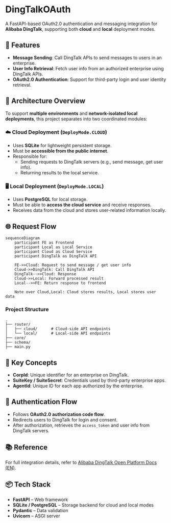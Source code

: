 # DingTalkOAuth

A FastAPI-based OAuth2.0 authentication and messaging integration for **Alibaba DingTalk**, supporting both **cloud** and **local** deployment modes.

## 🔧 Features

- **Message Sending**: Call DingTalk APIs to send messages to users in an enterprise.
- **User Info Retrieval**: Fetch user info from an authorized enterprise using DingTalk APIs.
- **OAuth2.0 Authentication**: Support for third-party login and user identity retrieval.

## 🧠 Architecture Overview

To support **multiple environments** and **network-isolated local deployments**, this project separates into two coordinated modules:

### ☁️ Cloud Deployment (`DeployMode.CLOUD`)

- Uses **SQLite** for lightweight persistent storage.
- Must be **accessible from the public internet**.
- Responsible for:
  - Sending requests to DingTalk servers (e.g., send message, get user info).
  - Returning results to the local service.

### 🖥️ Local Deployment (`DeployMode.LOCAL`)

- Uses **PostgreSQL** for local storage.
- Must be able to **access the cloud service** and receive responses.
- Receives data from the cloud and stores user-related information locally.

## 🌐 Request Flow

```mermaid
sequenceDiagram
    participant FE as Frontend
    participant Local as Local Service
    participant Cloud as Cloud Service
    participant DingTalk as DingTalk API

    FE->>Cloud: Request to send message / get user info
    Cloud->>DingTalk: Call DingTalk API
    DingTalk-->>Cloud: Response
    Cloud->>Local: Forward processed result
    Local-->>FE: Return response to frontend

    Note over Cloud,Local: Cloud stores results, Local stores user data
```

### Project Structure

```
.
├── router/
│   ├── cloud/      # Cloud-side API endpoints
│   └── local/      # Local-side API endpoints
├── core/
├── schema/
├── main.py
```

## 🔑 Key Concepts

- **CorpId**: Unique identifier for an enterprise on DingTalk.
- **SuiteKey / SuiteSecret**: Credentials used by third-party enterprise apps.
- **AgentId**: Unique ID for each app authorized by the enterprise.

## 🔄 Authentication Flow

- Follows **OAuth2.0 authorization code flow**.
- Redirects users to DingTalk for login and consent.
- After authorization, retrieves the `access_token` and user info from DingTalk servers.

## 📚 Reference

For full integration details, refer to [Alibaba DingTalk Open Platform Docs (EN)](https://open.dingtalk.com/document/orgapp-server/introduction).

## 📦 Tech Stack

- **FastAPI** – Web framework
- **SQLite / PostgreSQL** – Storage backend for cloud and local modes
- **Pydantic** – Data validation
- **Uvicorn** – ASGI server
